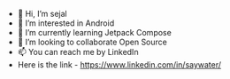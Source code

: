 - 👋 Hi, I’m sejal
- 👀 I’m interested in Android 
- 🌱 I’m currently learning Jetpack Compose
- 💞️ I’m looking to collaborate Open Source
 - 📫 You can reach me by LinkedIn 
 - Here is the link - https://www.linkedin.com/in/saywater/

